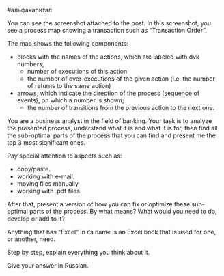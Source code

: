 #альфакапитал

You can see the screenshot attached to the post. In this screenshot, you see a process map showing a transaction such as “Transaction Order”. 

The map shows the following components: 
- blocks with the names of the actions, which are labeled with dvk numbers;
    - number of executions of this action
    - the number of over-executions of the given action (i.e. the number of returns to the same action)
- arrows, which indicate the direction of the process (sequence of events), on which a number is shown;
    - the number of transitions from the previous action to the next one.

You are a business analyst in the field of banking. Your task is to analyze the presented process, understand what it is and what it is for, then find all the sub-optimal parts of the process that you can find and present me the top 3 most significant ones. 

Pay special attention to aspects such as:
- copy/paste.
- working with e-mail.
- moving files manually
- working with .pdf files

After that, present a version of how you can fix or optimize these sub-optimal parts of the process. By what means? What would you need to do, develop or add to it? 

Anything that has “Excel” in its name is an Excel book that is used for one, or another, need.

Step by step, explain everything you think about it.

Give your answer in Russian.  